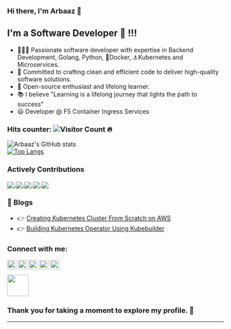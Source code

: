 ### Hi there, I'm Arbaaz 👋
## I'm a Software Developer 🤖 !!!

- 👨🏽‍💻 Passionate software developer with expertise in Backend Development, Golang, Python, 🐋Docker, ⚓Kubernetes and Microservices. 
- 🎯 Committed to crafting clean and efficient code to deliver high-quality software solutions. 
- 🌱 Open-source enthusiast and lifelong learner.
- 📚 I believe "Learning is a lifelong journey that lights the path to success"
- 😃 Developer @ F5 Container Ingress Services
### Hits counter: ![Visitor Count](https://profile-counter.glitch.me/arzzon/count.svg) 🔥 

![Arbaaz's GitHub stats](https://github-readme-stats.vercel.app/api?username=arzzon&show_icons=true&theme=radical&rank_icon=github)  
[![Top Langs](https://github-readme-stats.vercel.app/api/top-langs/?username=arzzon&show_icons=true&theme=radical&layout=donut)](https://github.com/arzzon/github-readme-stats)


### Actively Contributions
<a href="https://github.com/arzzon/k8s-bigip-ctlr">
  <img align="center" src="https://github-readme-stats.vercel.app/api/pin/?username=arzzon&repo=k8s-bigip-ctlr" margin-right:"50px"/>
</a>
<a href="https://github.com/arzzon/f5-ipam-controller">
  <img align="center" src="https://github-readme-stats.vercel.app/api/pin/?username=arzzon&repo=f5-ipam-controller" />
</a>
<a href="https://github.com/arzzon/f5-ctlr-agent">
  <img align="center" src="https://github-readme-stats.vercel.app/api/pin/?username=arzzon&repo=f5-ctlr-agent" />
</a>
<a href="https://github.com/arzzon/f5-cis-docs">
  <img align="center" src="https://github-readme-stats.vercel.app/api/pin/?username=arzzon&repo=f5-cis-docs" />
</a>
<a href="https://github.com/arzzon/ipam-as">
  <img align="center" src="https://github-readme-stats.vercel.app/api/pin/?username=arzzon&repo=ipam-as" />
</a>

<br>

### 📕 Blogs

<!-- BLOG-POST-LIST:START -->
- 👉 [Creating Kubernetes Cluster From Scratch on AWS](https://medium.com/@arbaazkhan083/creating-a-kubernetes-cluster-from-scratch-in-just-few-minutes-af1a431db0e2)
- 👉 [Building Kubernetes Operator Using Kubebuilder](https://medium.com/@arbaazkhan083/building-kubernetes-operator-using-kubebuilder-bb52fbd8238)
<!-- BLOG-POST-LIST:END -->

### Connect with me:

[<img align="left" alt="arbaaz | StackOverflow" width="22px" src="https://cdn.jsdelivr.net/npm/simple-icons@v3/icons/stackoverflow.svg" />][stack-overflow]
[<img align="left" alt="arbaaz | LinkedIn" width="22px" src="https://cdn.jsdelivr.net/npm/simple-icons@v3/icons/linkedin.svg" />][linkedin]
[<img align="left" alt="arbaaz | Instagram" width="22px" src="https://cdn.jsdelivr.net/npm/simple-icons@v3/icons/instagram.svg" />][instagram]
[<img align="left" alt="arbaaz | LeetCode" width="22px" src="https://cdn.jsdelivr.net/npm/simple-icons@v3/icons/leetcode.svg" />][leetcode]
[<img align="left" alt="arbaaz | Medium" width="22px" src="https://cdn.jsdelivr.net/npm/simple-icons@v3/icons/medium.svg" />][medium]

[instagram]: https://instagram.com/arbaaz_ak3
[linkedin]: https://www.linkedin.com/in/arbaaz-khan3
[stack-overflow]: https://stackoverflow.com/users/11330629/arbaaz
[medium]: https://medium.com/@arbaazkhan083
[leetcode]: https://leetcode.com/retadore

<br><br>
<a href="https://github.com/arzzon.png">
  <img src="https://github.com/arzzon.png" width="50" height="50" />
</a>

### Thank you for taking a moment to explore my profile. 💖

---
